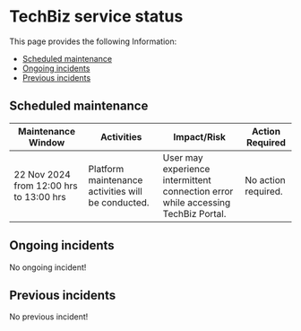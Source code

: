 # TechBiz service status

This page provides the following Information:
- [Scheduled maintenance](#scheduled-maintenance)
- [Ongoing incidents](#ongoing-incidents)
- [Previous incidents](#previous-incidents)

## Scheduled maintenance

| Maintenance Window | Activities | Impact/Risk | Action Required |
|---|---|---|---|
| 22 Nov 2024 from 12:00 hrs to 13:00 hrs | Platform maintenance activities will be conducted. | User may experience intermittent connection error while accessing TechBiz Portal.  | No action required. |

## Ongoing incidents

No ongoing incident!

## Previous incidents

No previous incident!
<!--
| Date            | 30 August 2024                      |
|-----------------|-----------------------------------|
| **Maintenance notice** | Platform maintenance activities will be conducted on Friday, 30 August 2024. During this period, users may experience intermittent connection errors while accessing TechBiz services.<br><br>**Impact**:<br/>Users may experience intermittent connection errors.<br><br> If issues persist after the maintenance window, kindly [raise a service request](http://go.gov.sg/techbiz-sr). |-->
